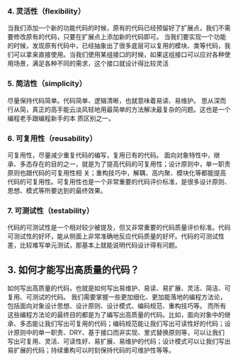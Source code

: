 
### 4. 灵活性（flexibility）

当我们添加一个新的功能代码的时候，原有的代码已经预留好了扩展点，我们不需要修改原有的代码，只要在扩展点上添加新的代码即可。
当我们要实现一个功能的时候，发现原有代码中，已经抽象出了很多底层可以复用的模块、类等代码，我们可以拿来直接使用。当我们使用某组接口的时候，如果这组接口可以应对各种使用场景，满足各种不同的需求，这个接口就设计得比较灵活

### 5. 简洁性（simplicity）

尽量保持代码简单。代码简单、逻辑清晰，也就意味着易读、易维护。
思从深而行从简，真正的高手能云淡风轻地用最简单的方法解决最复杂的问题。这也是一个编程老手跟编程新手的本
质区别之一。

### 6. 可复用性（reusability）

可复用性，尽量减少重复代码的编写，复用已有的代码。
面向对象特性中，继承、多态存在的目的之一，就是为了提高代码的可复用性；设计原则中，单一职责原则也跟代码的可复用性相
关；重构技巧中，解耦、高内聚、模块化等都能提高代码的可复用性。可复用性也是一个非常重要的代码评价标准，是很多设计原则、思想、模式等所要达到的最终效果。

### 7. 可测试性（testability）

代码的可测试性是一个相对较少被提及，但又非常重要的代码质量评价标准。代码可测试性的好坏，能从侧面上非常准确地反应代码质量的好坏。代码的可测试性差，比较难写单元测试，那基本上就能说明代码设计得有问题。

## 3. 如何才能写出高质量的代码？

如何写出高质量的代码，也就是如何写出易维护、易读、易扩展、灵活、简洁、可复用、可测试的代码。
我们需要掌握一些更加细化、更加能落地的编程方法论，包括面向对象设计思想、设计原则、设计模式、编码规范、重构技巧等。
而所有这些编程方法论的最终目的都是为了编写出高质量的代码。比如，面向对象中的继承、多态能让我们写出可复用的代码；编码规范能让我们写出可读性好的代码；设计原则中的单一职责、DRY、基于接口而非实现、里式替换原则等，可以让我们写出可复用、灵活、可读性好、易扩展、易维护的代码；设计模式可以让我们写出易扩展的代码；持续重构可以时刻保持代码的可维护性等等。